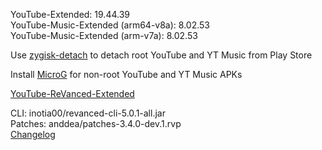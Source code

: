 YouTube-Extended: 19.44.39  
YouTube-Music-Extended (arm64-v8a): 8.02.53  
YouTube-Music-Extended (arm-v7a): 8.02.53  

Use [zygisk-detach](https://github.com/j-hc/zygisk-detach) to detach root YouTube and YT Music from Play Store  

Install [MicroG](https://github.com/WSTxda/MicroG-RE/releases) for non-root YouTube and YT Music APKs  

[YouTube-ReVanced-Extended](https://github.com/MANCrimSon/YouTube-ReVanced-Extended)
  
CLI: inotia00/revanced-cli-5.0.1-all.jar  
Patches: anddea/patches-3.4.0-dev.1.rvp  
[Changelog](https://github.com/anddea/revanced-patches/releases/tag/v3.4.0-dev.1)  
